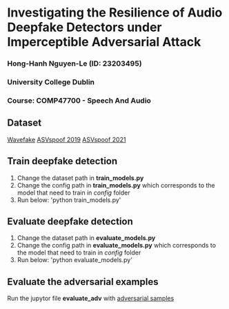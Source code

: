 # Investigating the Resilience of Audio Deepfake Detectors under Imperceptible Adversarial Attack
### Hong-Hanh Nguyen-Le (ID: 23203495)
### University College Dublin
### Course: COMP47700 - Speech And Audio

## Dataset
[Wavefake](https://zenodo.org/records/4904579)
[ASVspoof 2019](https://www.asvspoof.org/database)
[ASVspoof 2021](https://www.asvspoof.org/index2021.html)

## Train deepfake detection
1. Change the dataset path in **train_models.py**
2. Change the config path in **train_models.py** which corresponds to the model that need to train in *config* folder
3. Run below:
'python train_models.py'

## Evaluate deepfake detection
1. Change the dataset path in **evaluate_models.py**
2. Change the config path in **evaluate_models.py** which corresponds to the model that need to train in *config* folder
3. Run below:
'python evaluate_models.py'

## Evaluate the adversarial examples
Run the jupytor file **evaluate_adv**  with [adversarial samples](https://drive.google.com/file/d/1vZ8qeJYCQMSgd8rIdvD90R_F_7RLnWJc/view?usp=sharing)
